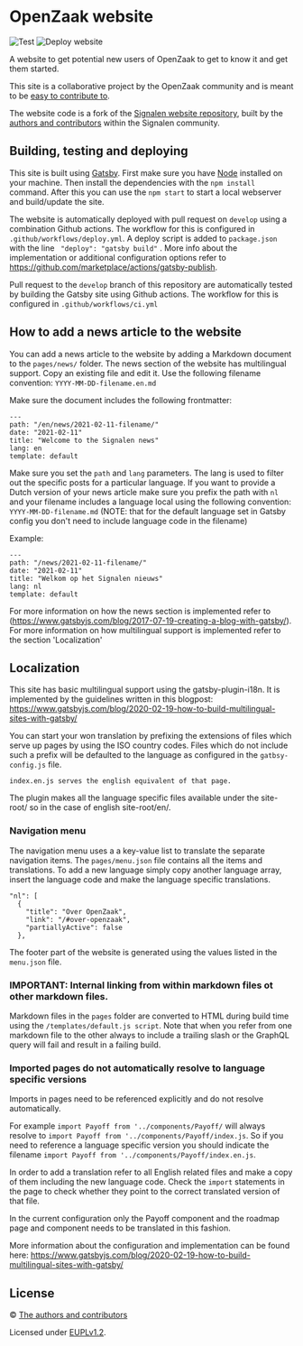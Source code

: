 # OpenZaak website

![Test](https://github.com/open-zaak/open-zaak-website/workflows/Test/badge.svg)
![Deploy website](https://github.com/open-zaak/open-zaak-website/workflows/Deploy%20website/badge.svg)

A website to get potential new users of OpenZaak to get to know it and get them started.

This site is a collaborative project by the OpenZaak community and is meant to be [easy to contribute to](CONTRIBUTING.md).

The website code is a fork of the [Signalen website repository](https://github.com/Signalen/signalen.org), built by the [authors and contributors](AUTHORS.md) within the Signalen community.

## Building, testing and deploying

This site is built using [Gatsby](https://www.gatsbyjs.org/). First make sure you have [Node](https://nodejs.org/en/) installed on your machine. Then install the dependencies with the `npm install` command. After this you can use the `npm start` to start a local webserver and build/update the site.

The website is automatically deployed with pull request on `develop` using a combination Github actions. The workflow for this is configured in `.github/workflows/deploy.yml`.  A deploy script is added to `package.json` with the line ` "deploy": "gatsby build"` . More info about the implementation or additional configuration options refer to https://github.com/marketplace/actions/gatsby-publish.

Pull request to the `develop` branch of this repository are automatically tested by building the Gatsby site using Github actions. The workflow for this is configured in `.github/workflows/ci.yml`

## How to add a news article to the website
You can add a news article to the website by adding a Markdown document to the `pages/news/` folder. The news section of the website has multilingual support. Copy an existing file and edit it. Use the following filename convention: `YYYY-MM-DD-filename.en.md`

Make sure the document includes the following frontmatter:

```
---
path: "/en/news/2021-02-11-filename/"
date: "2021-02-11"
title: "Welcome to the Signalen news"
lang: en
template: default
```

Make sure you set the `path` and `lang` parameters. The lang is used to filter out the specific posts for a particular language.
If you want to provide a Dutch version of your news article make sure you prefix the path with `nl` and your filename includes a language local using the following convention: `YYYY-MM-DD-filename.md` (NOTE: that for the default language set in Gatsby config you don't need to include language code in the filename)

Example:

```
---
path: "/news/2021-02-11-filename/"
date: "2021-02-11"
title: "Welkom op het Signalen nieuws"
lang: nl
template: default
```

For more information on how the news section is implemented refer to (https://www.gatsbyjs.com/blog/2017-07-19-creating-a-blog-with-gatsby/). For more information on how multilingual support is implemented refer to the section 'Localization'

## Localization
This site has basic multilingual support using the gatsby-plugin-i18n.
It is implemented by the guidelines written in this blogpost:
https://www.gatsbyjs.com/blog/2020-02-19-how-to-build-multilingual-sites-with-gatsby/

You can start your won translation by prefixing the extensions of files which serve up pages by using the ISO country codes. Files which do not include such a prefix will be defaulted to the language as configured in the `gatbsy-config.js` file.

```example:
index.en.js serves the english equivalent of that page.
```
The plugin makes all the language specific files available under the site-root/<language code> so in the case of english site-root/en/.

### Navigation menu
The navigation menu uses a a key-value list to translate the separate navigation items. The `pages/menu.json` file
contains all the items and translations. To add a new language simply copy another language array, insert the language code and make the language specific translations.

```
"nl": [
  {
    "title": "Over OpenZaak",
    "link": "/#over-openzaak",
    "partiallyActive": false
  },
```
The footer part of the website is generated using the values listed in the `menu.json` file.

### IMPORTANT: Internal linking from within markdown files ot other markdown files.
Markdown files in the `pages` folder are converted to HTML during build time using the `/templates/default.js script`. Note that when you refer from one markdown file to the other always to include a trailing slash or the GraphQL query will fail and result in a failing build.

### Imported pages do not automatically resolve to language specific versions

Imports in pages need to be referenced explicitly and do not resolve automatically.

For example `import Payoff from '../components/Payoff/` will always resolve to `import Payoff from '../components/Payoff/index.js`. So if you need to reference a language specific version you should indicate the filename `import Payoff from '../components/Payoff/index.en.js`.

In order to add a translation refer to all English related files and make a copy of them including the new language code. Check the `import` statements in the page to check whether they point to the correct translated version of that file.

In the current configuration only the Payoff component and the roadmap page and component needs to be translated in this fashion.

More information about the configuration and implementation can be found here:
https://www.gatsbyjs.com/blog/2020-02-19-how-to-build-multilingual-sites-with-gatsby/


## License

© [The authors and contributors](AUTHORS.md)

Licensed under [EUPLv1.2](LICENSE.md).
